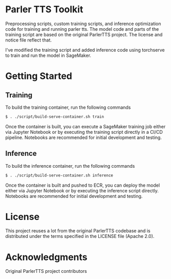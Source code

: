 # Parler TTS Toolkit
Preprocessing scripts, custom training scripts, and inference optimization code for training and running parler tts. The model code and parts of the training script are based on the original ParlerTTS project. The license and notice file reflect that. 

I've modified the training script and added inference code using torchserve to train and run the model in SageMaker.

# Getting Started

## Training
To build the training container, run the following commands

```bash
$ . ./script/build-serve-container.sh train
```

Once the container is built, you can execute a SageMaker training job either via Jupyter Notebook or by executing the training script directly in a CI/CD pipeline. Notebooks are recommended for initial development and testing.

## Inference 
To build the inference container, run the following commands
```bash
$ . ./script/build-serve-container.sh inference
```

Once the container is built and pushed to ECR, you can deploy the model either via Jupyter Notebook or by executing the inference script directly. Notebooks are recommended for initial development and testing.


# License
This project reuses a lot from the original ParlerTTS codebase and is distributed under the terms specified in the LICENSE file (Apache 2.0).

# Acknowledgments
Original ParlerTTS project contributors
